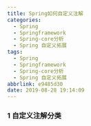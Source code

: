 ```yaml
---
title: Spring如何自定义注解
categories:
  - Spring
  - Springframework
  - Spring-core分析
  - Spring 自定义拓展
tags:
  - Spring
  - Springframework
  - Spring-core分析
  - Spring 自定义拓展
abbrlink: e9485d30
date: 2019-08-28 19:14:09
---
```

### 1 自定义注解分类

